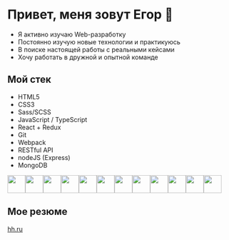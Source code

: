 # Привет, меня зовут Егор 👋

- Я активно изучаю Web-разработку 
- Постоянно изучую новые технологии и практикуюсь 
- В поиске настоящей работы с реальными кейсами 
- Хочу работать в дружной и опытной команде 

## Мой стек
* HTML5
* CSS3
* Sass/SCSS
* JavaScript / TypeScript
* React + Redux
* Git
* Webpack
* RESTful API
* nodeJS (Express)
* MongoDB
<div style="display: flex">
<img width="40px" src="https://cdn.jsdelivr.net/gh/devicons/devicon/icons/css3/css3-original.svg" />
<img width="40px" src="https://cdn.jsdelivr.net/gh/devicons/devicon/icons/figma/figma-original.svg" />
<img width="40px" src="https://cdn.jsdelivr.net/gh/devicons/devicon/icons/git/git-original.svg" />
<img width="40px" src="https://cdn.jsdelivr.net/gh/devicons/devicon/icons/html5/html5-original.svg" />
<img width="40px"src="https://cdn.jsdelivr.net/gh/devicons/devicon/icons/javascript/javascript-original.svg" />
<img width="40px"src="https://cdn.jsdelivr.net/gh/devicons/devicon/icons/npm/npm-original-wordmark.svg" />
<img width="40px"src="https://cdn.jsdelivr.net/gh/devicons/devicon/icons/react/react-original.svg" />
<img width="40px"src="https://cdn.jsdelivr.net/gh/devicons/devicon/icons/redux/redux-original.svg" />
<img width="40px"src="https://cdn.jsdelivr.net/gh/devicons/devicon/icons/sass/sass-original.svg" />
<img width="40px"src="https://cdn.jsdelivr.net/gh/devicons/devicon/icons/typescript/typescript-original.svg" />
<img width="40px"src="https://cdn.jsdelivr.net/gh/devicons/devicon/icons/visualstudio/visualstudio-plain.svg" />
<img width="40px"src="https://cdn.jsdelivr.net/gh/devicons/devicon/icons/webpack/webpack-original.svg" />
</div>

## Мое резюме
[hh.ru](https://nn.hh.ru/resume/024f0dafff05d4cc1f0039ed1f767347654943)
